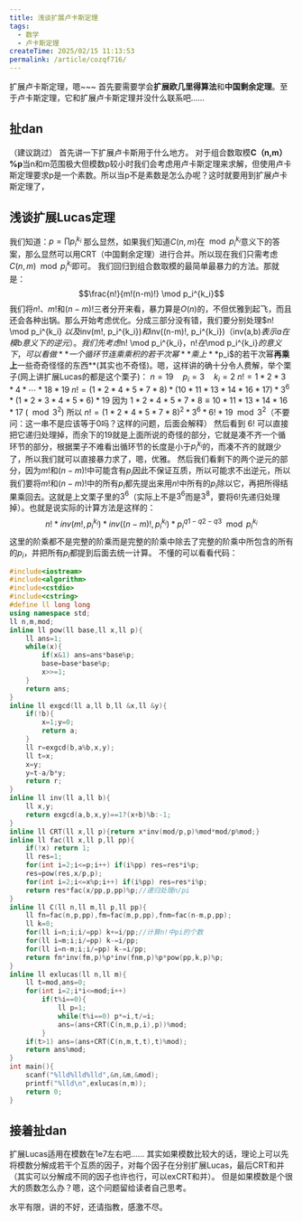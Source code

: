 ```yaml
---
title: 浅谈扩展卢卡斯定理
tags:
  - 数学
  - 卢卡斯定理
createTime: 2025/02/15 11:13:53
permalink: /article/cozqf716/
---
```

扩展卢卡斯定理，嗯~~~
首先要需要学会**扩展欧几里得算法**和**中国剩余定理**。至于卢卡斯定理，它和扩展卢卡斯定理并没什么联系吧……
## 扯dan
（建议跳过）
首先讲一下扩展卢卡斯用于什么地方。
对于组合数取模**C（n,m）%p**当n和m范围极大但模数p较小时我们会考虑用卢卡斯定理来求解，但使用卢卡斯定理要求p是一个素数。所以当p不是素数是怎么办呢？这时就要用到扩展卢卡斯定理了，
## 浅谈扩展Lucas定理
我们知道：$p=\prod p_i^{k_i}$ 那么显然，如果我们知道$C(n,m)$在$\mod p_i^{k_i}$意义下的答案，那么显然可以用CRT（中国剩余定理）进行合并。所以现在我们只需考虑$C(n,m) \mod p_i^{k_i}$即可。
我们回归到组合数取模的最简单最暴力的方法。那就是：
$$\frac{n!}{m!(n-m)!} \mod p_i^{k_i}$$
我们将$n!$、$m!$和$(n-m)!$三者分开来看，暴力算是$O(n)$的，不但优雅到起飞，而且还会各种出锅。那么开始考虑优化。分成三部分没有错，我们要分别处理$n! \mod p_i^{k_i} $以及$inv(m!, p_i^{k_i})$和$inv((n-m)!, p_i^{k_i})$（$inv(a,b)$表示a在模b意义下的逆元）。
我们先考虑$n! \mod p_i^{k_i}$，$n!$在$\mod p_i^{k_i}$的意义下，可以看做**一个循环节连乘乘积的若干次幂**乘上**$p_i$的若干次幂**再乘上**一些奇奇怪怪的东西**(其实也不奇怪)。嗯，这样讲的确十分令人费解，举个栗子(网上讲扩展Lucas的都是这个栗子)：
$n=19 \quad p_i=3 \quad k_i=2$
$n!=1*2*3*4*\cdots*18*19$
$n!=(1*2*4*5*7*8)*(10*11*13*14*16*17)*3^6*(1*2*3*4*5*6)*19$
因为 $1*2*4*5*7*8 \equiv 10*11*13*14*16*17 \ (\mod 3^2)$
所以 $n!=(1*2*4*5*7*8)^2*3^6*6!*19 \mod 3^2$（不要问：这一串不是应该等于0吗？这样的问题，后面会解释）
然后看到 $6!$ 可以直接把它递归处理掉，而余下的19就是上面所说的奇怪的部分，它就是凑不齐一个循环节的部分，根据栗子不难看出循环节的长度是小于$p_i^{k_i}$的，而凑不齐的就跟少了，所以我们就可以直接暴力求了，嗯，优雅。
然后我们看剩下的两个逆元的部分，因为$m!$和$(n-m)!$中可能含有$p_i$因此不保证互质，所以可能求不出逆元，所以我们要将$m!$和$(n-m)!$中的所有$p_i$都先提出来用$n!$中所有的$p_i$除以它，再把所得结果乘回去。这就是上文栗子里的$3^6$（实际上不是$3^6$而是$3^8$，要将$6!$先递归处理掉）。也就是说实际的计算方法是这样的：
$$n!*inv(m!,p_i^{k_i})*inv((n-m)!,p_i^{k_i})*p_i^{q1-q2-q3} \mod p_i^{k_i}$$
这里的阶乘都不是完整的阶乘而是完整的阶乘中除去了完整的阶乘中所包含的所有的$p_i$，并把所有$p_i$都提到后面去统一计算。
不懂的可以看看代码：

```C++
#include<iostream>
#include<algorithm>
#include<cstdio>
#include<cstring>
#define ll long long
using namespace std;
ll n,m,mod;
inline ll pow(ll base,ll x,ll p){
	ll ans=1;
	while(x){
		if(x&1) ans=ans*base%p;
		base=base*base%p;
		x>>=1;
	}
	return ans;
}
inline ll exgcd(ll a,ll b,ll &x,ll &y){
	if(!b){
		x=1;y=0;
		return a;
	}
	ll r=exgcd(b,a%b,x,y);
	ll t=x;
	x=y;
	y=t-a/b*y;
	return r;
}
inline ll inv(ll a,ll b){
	ll x,y;
	return exgcd(a,b,x,y)==1?(x+b)%b:-1;
}
inline ll CRT(ll x,ll p){return x*inv(mod/p,p)%mod*mod/p%mod;}
inline ll fac(ll x,ll p,ll pp){
	if(!x) return 1;
	ll res=1;
	for(int i=2;i<=p;i++) if(i%pp) res=res*i%p;
	res=pow(res,x/p,p);
	for(int i=2;i<=x%p;i++) if(i%pp) res=res*i%p;
	return res*fac(x/pp,p,pp)%p;//递归处理n/pi
}
inline ll C(ll n,ll m,ll p,ll pp){
	ll fn=fac(n,p,pp),fm=fac(m,p,pp),fnm=fac(n-m,p,pp);
	ll k=0;
	for(ll i=n;i;i/=pp) k+=i/pp;//计算n!中pi的个数
	for(ll i=m;i;i/=pp) k-=i/pp;
	for(ll i=n-m;i;i/=pp) k-=i/pp;
	return fn*inv(fm,p)%p*inv(fnm,p)%p*pow(pp,k,p)%p;
}
inline ll exlucas(ll n,ll m){
	ll t=mod,ans=0;
	for(int i=2;i*i<=mod;i++)
		if(t%i==0){
			ll p=1;
			while(t%i==0) p*=i,t/=i;
			ans=(ans+CRT(C(n,m,p,i),p))%mod;
		}
	if(t>1) ans=(ans+CRT(C(n,m,t,t),t)%mod);
	return ans%mod;
}
int main(){
	scanf("%lld%lld%lld",&n,&m,&mod);
	printf("%lld\n",exlucas(n,m));
	return 0;
}
```
## 接着扯dan
扩展Lucas适用在模数在1e7左右吧……
其实如果模数比较大的话，理论上可以先将模数分解成若干个互质的因子，对每个因子在分别扩展Lucas，最后CRT和并（其实可以分解成不同的因子也许也行，可以exCRT和并）。
但是如果模数是个很大的质数怎么办？嗯，这个问题留给读者自己思考。



水平有限，讲的不好，还请指教，感激不尽。
